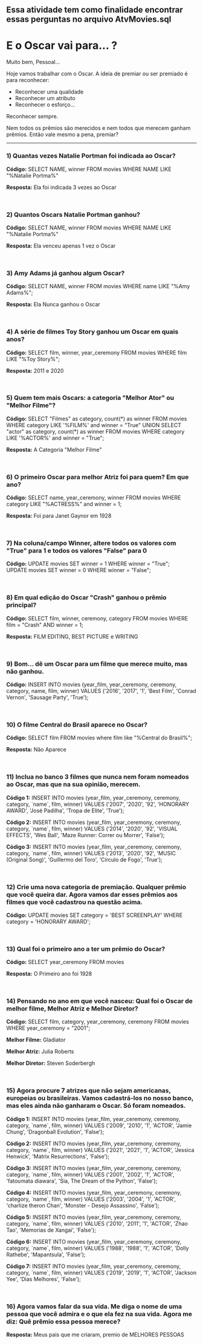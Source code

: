## Essa atividade tem como finalidade encontrar essas perguntas no arquivo AtvMovies.sql

# E o Oscar vai para... ?
Muito bem, Pessoal... 

Hoje vamos trabalhar com o Oscar.
A ideia de premiar ou ser premiado é para reconhecer:
- Reconhecer uma qualidade
- Reconhecer um atributo
- Reconhecer o esforço... 

Reconhecer sempre.

Nem todos os prêmios são merecidos e nem todos que merecem ganham prêmios. 
Então vale mesmo a pena, premiar? 

<hr>

<div>
  <h3>1) Quantas vezes Natalie Portman foi indicada ao Oscar?</h3>
  <p><b>Código:</b> SELECT NAME, winner FROM movies WHERE NAME LIKE "%Natalie Portma%"</p>
  <p><b>Resposta:</b> Ela foi indicada 3 vezes ao Oscar</p>
</div>
        <br>
<div>
  <h3>2) Quantos Oscars Natalie Portman ganhou?</h3>
  <p><b>Código:</b> SELECT NAME, winner FROM movies WHERE NAME LIKE "%Natalie Portma%"</p>
  <p><b>Resposta:</b> Ela venceu apenas 1 vez o Oscar</p>
</div>
        <br>
<div>
  <h3>3) Amy Adams já ganhou algum Oscar?</h3>
  <p><b>Código:</b> SELECT NAME, winner FROM movies WHERE name LIKE "%Amy Adams%";</p>
  <p><b>Resposta:</b> Ela Nunca ganhou o Oscar</p>
</div>
        <br>
<div>
  <h3>4) A série de filmes Toy Story ganhou um Oscar em quais anos?</h3>
  <p><b>Código:</b> SELECT film, winner, year_ceremony FROM movies WHERE film LIKE "%Toy Story%";</p>
  <p><b>Resposta:</b> 2011 e 2020</p>
</div>
        <br>
<div>
  <h3>5) Quem tem mais Oscars: a categoria "Melhor Ator" ou "Melhor Filme"?</h3>
  <p><b>Código:</b> SELECT "Filmes" as category, count(*) as winner
FROM movies
WHERE category LIKE '%FILM%' and winner = "True"
UNION
SELECT "actor" as category, count(*) as winner
FROM movies
WHERE category LIKE '%ACTOR%' and winner = "True";</p>
  <p><b>Resposta:</b> A Categoria "Melhor Filme"</p>
</div>
        <br>
<div>
  <h3>6) O primeiro Oscar para melhor Atriz foi para quem? Em que ano?</h3>
  <p><b>Código:</b> SELECT name, year_ceremony, winner FROM movies WHERE category LIKE "%ACTRESS%" and winner = 1;</p>
  <p><b>Resposta:</b> Foi para Janet Gaynor em 1928</p>
</div>
        <br>
<div>
  <h3>7) Na coluna/campo Winner, altere todos os valores com "True" para 1 e todos os valores "False" para 0</h3>
  <p><b>Código:</b> UPDATE movies SET winner = 1 WHERE winner = "True"; <br>
UPDATE movies SET winner = 0 WHERE winner = "False";</p>
</div>
        <br>
<div>
  <h3>8) Em qual edição do Oscar "Crash" ganhou o prêmio principal?</h3>
  <p><b>Código:</b> SELECT film, winner, ceremony, category FROM movies WHERE film = "Crash" AND winner = 1;</p>
  <p><b>Resposta:</b> FILM EDITING, BEST PICTURE e WRITING</p>
</div>
        <br>
<div>
  <h3>9) Bom... dê um Oscar para um filme que merece muito, mas não ganhou.</h3>
  <p><b>Código:</b> INSERT INTO movies (year_film, year_ceremony, ceremony, category, name, film, winner) VALUES ('2016', '2017', '1', 'Best Film', 'Conrad Vernon', 'Sausage Party', 'True');</p>
</div>
        <br>
  <h3>10) O filme Central do Brasil aparece no Oscar?</h3>
  <p><b>Código:</b> SELECT film FROM movies where film like "%Central do Brasil%";</p>
  <p><b>Resposta:</b> Não Aparece</p>
</div>
        <br>
<div>
  <h3>11) Inclua no banco 3 filmes que nunca nem foram nomeados ao Oscar, mas que na sua opinião, merecem. </h3>
  <p><b>Código 1:</b> INSERT INTO movies (year_film, year_ceremony, ceremony, category, `name`, film, winner) VALUES ('2007', '2020', '92', 'HONORARY AWARD', 'José Padilha', 'Tropa de Elite', 'True');</p>
  <p><b>Código 2:</b> INSERT INTO movies (year_film, year_ceremony, ceremony, category, `name`, film, winner) VALUES ('2014', '2020', '92', 'VISUAL EFFECTS', 'Wes Ball', 'Maze Runner: Correr ou Morrer', 'False');</p>
  <p><b>Código 3:</b> INSERT INTO movies (year_film, year_ceremony, ceremony, category, `name`, film, winner) VALUES ('2013', '2020', '92', 'MUSIC (Original Song)', 'Guillermo del Toro', 'Círculo de Fogo', 'True');</p>
</div>
        <br>
  <h3>12) Crie uma nova categoria de premiação. Qualquer prêmio que você queira dar. Agora vamos dar esses prêmios aos filmes que você cadastrou na questão acima.</h3>
  <p><b>Código:</b> UPDATE movies SET category = 'BEST SCREENPLAY' WHERE category = 'HONORARY AWARD';</p>
</div>
        <br>
<div>
  <h3>13) Qual foi o primeiro ano a ter um prêmio do Oscar?</h3>
  <p><b>Código:</b> SELECT year_ceremony FROM movies</p>
  <p><b>Resposta:</b> O Primeiro ano foi 1928</p>
</div>
        <br>
  <h3>14) Pensando no ano em que você nasceu: Qual foi o Oscar de melhor filme, Melhor Atriz e Melhor Diretor?</h3>
  <p><b>Código:</b> SELECT film, category, year_ceremony, ceremony FROM movies WHERE year_ceremony = "2001";</p>
  <p><b>Melhor Filme:</b> Gladiator</p>
  <p><b>Melhor Atriz:</b> Julia Roberts</p>
  <p><b>Melhor Diretor:</b> Steven Soderbergh</p>
</div>
        <br>
<div>
  <h3>15) Agora procure 7 atrizes que não sejam americanas, europeias ou brasileiras.  Vamos cadastrá-los no nosso banco, mas eles ainda não ganharam o Oscar. Só foram nomeados.</h3>
  <p><b>Código 1:</b> INSERT INTO movies (year_film, year_ceremony, ceremony, category, `name`, film, winner) VALUES ('2009', '2010', '1', 'ACTOR', 'Jamie Chung', 'Dragonball Evolution', 'False');</p>
  <p><b>Código 2:</b> INSERT INTO movies (year_film, year_ceremony, ceremony, category, `name`, film, winner) VALUES ('2021', '2021', '1', 'ACTOR', 'Jessica Henwick', 'Matrix Resurrections', 'False');</p>
  <p><b>Código 3:</b> INSERT INTO movies (year_film, year_ceremony, ceremony, category, `name`, film, winner) VALUES ('2001', '2002', '1', 'ACTOR', 'fatoumata diawara', 'Sia, The Dream of the Python', 'False');</p>
  <p><b>Código 4:</b> INSERT INTO movies (year_film, year_ceremony, ceremony, category, `name`, film, winner) VALUES ('2003', '2004', '1', 'ACTOR', 'charlize theron Chan', 'Monster - Desejo Assassino', 'False');</p>
  <p><b>Código 5:</b> INSERT INTO movies (year_film, year_ceremony, ceremony, category, `name`, film, winner) VALUES ('2010', '2011', '1', 'ACTOR', 'Zhao Tao', 'Memorias de Xangai', 'False');</p>
  <p><b>Código 6:</b> INSERT INTO movies (year_film, year_ceremony, ceremony, category, `name`, film, winner) VALUES ('1988', '1988', '1', 'ACTOR', 'Dolly Rathebe', 'Mapantsula', 'False');</p>
  <p><b>Código 7:</b> INSERT INTO movies (year_film, year_ceremony, ceremony, category, `name`, film, winner) VALUES ('2019', '2019', '1', 'ACTOR', 'Jackson Yee', 'Dias Melhores', 'False');</p>
</div>
        <br>
<div>
  <h3>16) Agora vamos falar da sua vida. Me diga o nome de uma pessoa que você admira e o que ela fez na sua vida. Agora me diz: Quê prêmio essa pessoa merece? </h3>
  <p><b>Resposta:</b> Meus pais que me criaram, premio de MELHORES PESSOAS</p>
</div>

